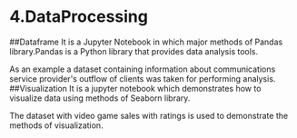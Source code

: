 # 4.DataProcessing
##Dataframe
It is a Jupyter Notebook in which major methods of Pandas library.Pandas is a Python library that provides data analysis tools.

As an example a dataset containing information about communications service provider's outflow of clients was taken for performing analysis.
##Visualization
It is a jupyter notebook which demonstrates how to visualize data using methods of Seaborn library.

The dataset with video game sales with ratings is used to demonstrate the methods of visualization.
